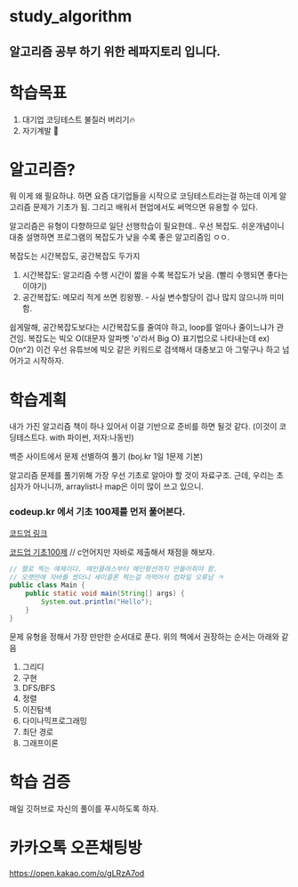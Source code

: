 # study_algorithm

## 알고리즘 공부 하기 위한 레파지토리 입니다.

# 학습목표
1. 대기업 코딩테스트 불질러 버리기🔥
2. 자기계발 📖


# 알고리즘?

뭐 이게 왜 필요하냐. 하면 요즘 대기업들을 시작으로 코딩테스트라는걸 하는데
이게 알고리즘 문제가 기초가 됨.
그리고 배워서 현업에서도 써먹으면 유용할 수 있다.

알고리즘은 유형이 다향하므로
일단 선행학습이 필요한데.. 
우선 복잡도. 쉬운개념이니 대충 설명하면
프로그램의 복잡도가 낮을 수록 좋은 알고리즘임 ㅇㅇ.

복잡도는 시간복잡도, 공간복잡도 두가지
1. 시간복잡도: 알고리즘 수행 시간이 짧을 수록 복잡도가 낮음. (빨리 수행되면 좋다는 이야기)
2. 공간복잡도: 메모리 적게 쓰면 킹왕짱. - 사실 변수할당이 겁나 많지 않으니까 미미함.

쉽게말해, 공간복잡도보다는 시간복잡도를 줄여야 하고, loop를 얼마나 줄이느냐가 관건임.
복잡도는 빅오 O(대문자 알파벳 'o'라서 Big O) 표기법으로 나타내는데 ex) O(n^2)
이건 우선 유튜브에 빅오 같은 키워드로 검색해서 대충보고 아 그렇구나 하고 넘어가고 시작하자.

# 학습계획
내가 가진 알고리즘 책이 하나 있어서 이걸 기반으로 준비를 하면 될것 같다.
(이것이 코딩테스트다. with 파이썬, 저자:나동빈)

백준 사이트에서 문제 선별하여 풀기 (boj.kr 1일 1문제 기본)

알고리즘 문제를 풀기위해 가장 우선 기초로 알아야 할 것이 자료구조.
근데, 우리는 초심자가 아니니까, arraylist나 map은 이미 많이 쓰고 있으니.

### codeup.kr 에서 기초 100제를 먼저 풀어본다.
 
[코드업 링크](https://www.codeup.kr)

[코드업 기초100제](https://www.codeup.kr/problemsetsol.php?psid=23) // c언어지만 자바로 제출해서 채점을 해보자.

```java
// 헬로 찍는 예제이다. 메인클래스부터 메인펑션까지 만들어줘야 함.
// 오랫만에 자바를 썼더니 세미콜론 찍는걸 까먹어서 컴파일 오류남 ㅋ
public class Main {
    public static void main(String[] args) {
        System.out.println("Hello");
    }
}

```


문제 유형을 정해서 가장 만만한 순서대로 푼다.
위의 책에서 권장하는 순서는 아래와 같음


1. 그리디
2. 구현
3. DFS/BFS
4. 정렬
5. 이진탐색
6. 다이나믹프로그래밍
7. 최단 경로
8. 그래프이론

# 학습 검증
매일 깃허브로 자신의 풀이를 푸시하도록 하자.

# 카카오톡 오픈채팅방
https://open.kakao.com/o/gLRzA7od
